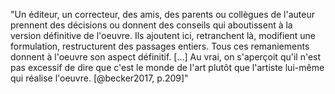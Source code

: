 "Un éditeur, un correcteur, des amis, des parents ou collègues de l'auteur prennent des décisions ou donnent des conseils qui aboutissent à la version définitive de l'oeuvre. Ils ajoutent ici, retranchent là, modifient une formulation, restructurent des passages entiers. Tous ces remaniements donnent à l'oeuvre son aspect définitif. […] Au vrai, on s'aperçoit qu'il n'est pas excessif de dire que c'est le monde de l'art plutôt que l'artiste lui-même qui réalise l'oeuvre. [@becker2017, p.209]"




